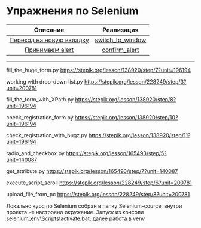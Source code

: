 # Упражнения по Selenium

|                       Описание                        |               Реализация                |
|:-----------------------------------------------------:|:---------------------------------------:|
| [Переход на новую вкладку](tasks/switch_to_window.md) | [switch_to_window](switch_to_window.py) |
| [Принимаем alert](tasks/confirm_alert.md) | [confirm_alert](confirm_alert.py) |

---
fill_the_huge_form.py https://stepik.org/lesson/138920/step/7?unit=196194

working with drop-down list.py     https://stepik.org/lesson/228249/step/3?unit=200781

fill_the_form_with_XPath.py https://stepik.org/lesson/138920/step/8?unit=196194

check_registration_form.py https://stepik.org/lesson/138920/step/10?unit=196194

check_registration_with_bugz.py https://stepik.org/lesson/138920/step/11?unit=196194

radio_and_checkbox.py https://stepik.org/lesson/165493/step/5?unit=140087

get_attribute.py https://stepik.org/lesson/165493/step/7?unit=140087

execute_script_scroll https://stepik.org/lesson/228249/step/6?unit=200781

upload_file_from_pc  https://stepik.org/lesson/228249/step/8?unit=200781


Локально курс по Selenium собран в папку Selenium-cource, внутри проекта не настроено окружение.
Запуск из консоли selenium_env\Scripts\activate.bat, далее работа в venv
